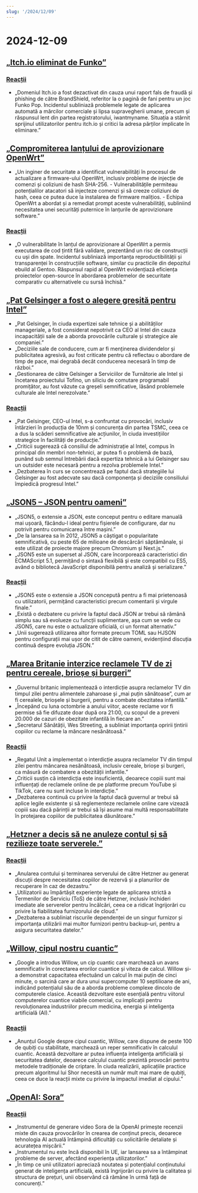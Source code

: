 ```yaml
---
slug: '/2024/12/09'
---
```


# 2024-12-09

## [„Itch.io eliminat de Funko”](https://bsky.app/profile/itch.io/post/3lcu6h465bs2n)

### [Reacții](https://news.ycombinator.com/item?id=42363727)

- „Domeniul Itch.io a fost dezactivat din cauza unui raport fals de fraudă și phishing de către BrandShield, referitor la o pagină de fani pentru un joc Funko Pop. Incidentul subliniază problemele legate de aplicarea automată a mărcilor comerciale și lipsa supravegherii umane, precum și răspunsul lent din partea registratorului, iwantmyname. Situația a stârnit sprijinul utilizatorilor pentru itch.io și critici la adresa părților implicate în eliminare.”

## [„Compromiterea lanțului de aprovizionare OpenWrt”](https://flatt.tech/research/posts/compromising-openwrt-supply-chain-sha256-collision/)

- „Un inginer de securitate a identificat vulnerabilități în procesul de actualizare a firmware-ului OpenWrt, inclusiv probleme de injecție de comenzi și coliziuni de hash SHA-256. - Vulnerabilitățile permiteau potențialilor atacatori să injecteze comenzi și să creeze coliziuni de hash, ceea ce putea duce la instalarea de firmware malițios. - Echipa OpenWrt a abordat și a remediat prompt aceste vulnerabilități, subliniind necesitatea unei securități puternice în lanțurile de aprovizionare software.”

### [Reacții](https://news.ycombinator.com/item?id=42363102)

- „O vulnerabilitate în lanțul de aprovizionare al OpenWrt a permis executarea de cod țintit fără validare, prezentând un risc de construcții cu uși din spate. Incidentul subliniază importanța reproductibilității și transparenței în construcțiile software, similar cu practicile din depozitul ebuild al Gentoo. Răspunsul rapid al OpenWrt evidențiază eficiența proiectelor open-source în abordarea problemelor de securitate comparativ cu alternativele cu sursă închisă.”

## [„Pat Gelsinger a fost o alegere greșită pentru Intel”](https://bcantrill.dtrace.org/2024/12/08/why-gelsinger-was-wrong-for-intel/)

- „Pat Gelsinger, în ciuda expertizei sale tehnice și a abilităților manageriale, a fost considerat nepotrivit ca CEO al Intel din cauza incapacității sale de a aborda provocările culturale și strategice ale companiei.”
- „Deciziile sale de conducere, cum ar fi menținerea dividendelor și publicitatea agresivă, au fost criticate pentru că reflectau o abordare de timp de pace, mai degrabă decât conducerea necesară în timp de război.”
- „Gestionarea de către Gelsinger a Serviciilor de Turnătorie ale Intel și încetarea proiectului Tofino, un siliciu de comutare programabil promițător, au fost văzute ca greșeli semnificative, lăsând problemele culturale ale Intel nerezolvate.”

### [Reacții](https://news.ycombinator.com/item?id=42361955)

- „Pat Gelsinger, CEO-ul Intel, s-a confruntat cu provocări, inclusiv întârzieri în producția de 10nm și concurența din partea TSMC, ceea ce a dus la scăderi semnificative ale acțiunilor, în ciuda investițiilor strategice în facilități de producție.”
- „Criticii sugerează că consiliul de administrație al Intel, compus în principal din membri non-tehnici, ar putea fi o problemă de bază, punând sub semnul întrebării dacă expertiza tehnică a lui Gelsinger sau un outsider este necesară pentru a rezolva problemele Intel.”
- „Dezbaterea în curs se concentrează pe faptul dacă strategiile lui Gelsinger au fost adecvate sau dacă componența și deciziile consiliului împiedică progresul Intel.”

## [„JSON5 – JSON pentru oameni”](https://json5.org/)

- „JSON5, o extensie a JSON, este conceput pentru o editare manuală mai ușoară, făcându-l ideal pentru fișierele de configurare, dar nu potrivit pentru comunicarea între mașini.”
- „De la lansarea sa în 2012, JSON5 a câștigat o popularitate semnificativă, cu peste 65 de milioane de descărcări săptămânale, și este utilizat de proiecte majore precum Chromium și Next.js.”
- „JSON5 este un superset al JSON, care încorporează caracteristici din ECMAScript 5.1, permițând o sintaxă flexibilă și este compatibil cu ES5, având o bibliotecă JavaScript disponibilă pentru analiză și serializare.”

### [Reacții](https://news.ycombinator.com/item?id=42360681)

- „JSON5 este o extensie a JSON concepută pentru a fi mai prietenoasă cu utilizatorii, permițând caracteristici precum comentarii și virgule finale.”
- „Există o dezbatere cu privire la faptul dacă JSON ar trebui să rămână simplu sau să evolueze cu funcții suplimentare, așa cum se vede cu JSON5, care nu este o actualizare oficială, ci un format alternativ.”
- „Unii sugerează utilizarea altor formate precum TOML sau HJSON pentru configurații mai ușor de citit de către oameni, evidențiind discuția continuă despre evoluția JSON.”

## [„Marea Britanie interzice reclamele TV de zi pentru cereale, brioșe și burgeri”](https://www.france24.com/en/live-news/20241204-uk-bans-daytime-tv-ads-for-cereals-muffins-and-burgers)

- „Guvernul britanic implementează o interdicție asupra reclamelor TV din timpul zilei pentru alimentele zaharoase și „mai puțin sănătoase”, cum ar fi cerealele, brioșele și burgerii, pentru a combate obezitatea infantilă.”
- „Începând cu luna octombrie a anului viitor, aceste reclame vor fi permise să fie difuzate doar după ora 21:00, cu scopul de a preveni 20.000 de cazuri de obezitate infantilă în fiecare an.”
- „Secretarul Sănătății, Wes Streeting, a subliniat importanța opririi țintirii copiilor cu reclame la mâncare nesănătoasă.”

### [Reacții](https://news.ycombinator.com/item?id=42359836)

- „Regatul Unit a implementat o interdicție asupra reclamelor TV din timpul zilei pentru mâncarea nesănătoasă, inclusiv cereale, brioșe și burgeri, ca măsură de combatere a obezității infantile.”
- „Criticii susțin că interdicția este insuficientă, deoarece copiii sunt mai influențați de reclamele online de pe platforme precum YouTube și TikTok, care nu sunt incluse în interdicție.”
- „Dezbaterea continuă cu privire la faptul dacă guvernul ar trebui să aplice legile existente și să reglementeze reclamele online care vizează copiii sau dacă părinții ar trebui să își asume mai multă responsabilitate în protejarea copiilor de publicitatea dăunătoare.”

## [„Hetzner a decis să ne anuleze contul și să rezilieze toate serverele.”](https://mastodon.social/@kiwix/113622081750449356)

### [Reacții](https://news.ycombinator.com/item?id=42365295)

- „Anularea contului și terminarea serverului de către Hetzner au generat discuții despre necesitatea copiilor de rezervă și a planurilor de recuperare în caz de dezastru.”
- „Utilizatorii au împărtășit experiențe legate de aplicarea strictă a Termenilor de Serviciu (ToS) de către Hetzner, inclusiv închideri imediate ale serverelor pentru încălcări, ceea ce a ridicat îngrijorări cu privire la fiabilitatea furnizorului de cloud.”
- „Dezbaterea a subliniat riscurile dependenței de un singur furnizor și importanța utilizării mai multor furnizori pentru backup-uri, pentru a asigura securitatea datelor.”

## [„Willow, cipul nostru cuantic”](https://blog.google/technology/research/google-willow-quantum-chip/)

- „Google a introdus Willow, un cip cuantic care marchează un avans semnificativ în corectarea erorilor cuantice și viteza de calcul. Willow și-a demonstrat capacitatea efectuând un calcul în mai puțin de cinci minute, o sarcină care ar dura unui supercomputer 10 septilioane de ani, indicând potențialul său de a aborda probleme complexe dincolo de computerele clasice. Această dezvoltare este esențială pentru viitorul computerelor cuantice viabile comercial, cu implicații pentru revoluționarea industriilor precum medicina, energia și inteligența artificială (AI).”

### [Reacții](https://news.ycombinator.com/item?id=42367649)

- „Anunțul Google despre cipul cuantic, Willow, care dispune de peste 100 de qubiți cu stabilitate, marchează un reper semnificativ în calculul cuantic. Această dezvoltare ar putea influența inteligența artificială și securitatea datelor, deoarece calculul cuantic prezintă provocări pentru metodele tradiționale de criptare. În ciuda realizării, aplicațiile practice precum algoritmul lui Shor necesită un număr mult mai mare de qubiți, ceea ce duce la reacții mixte cu privire la impactul imediat al cipului.”

## [„OpenAI: Sora”](https://sora.com/)

### [Reacții](https://news.ycombinator.com/item?id=42368604)

- „Instrumentul de generare video Sora de la OpenAI primește recenzii mixte din cauza provocărilor în crearea de conținut precis, deoarece tehnologia AI actuală întâmpină dificultăți cu solicitările detaliate și acuratețea mișcării.”
- „Instrumentul nu este încă disponibil în UE, iar lansarea sa a întâmpinat probleme de server, afectând experiența utilizatorilor.”
- „În timp ce unii utilizatori apreciază noutatea și potențialul conținutului generat de inteligența artificială, există îngrijorări cu privire la calitatea și structura de prețuri, unii observând că rămâne în urmă față de concurenți.”

<head>
  <meta property="og:title" content="„Itch.io eliminat de Funko”" />
  <meta property="og:type" content="website" />
  <meta property="og:image" content="https://og.cho.sh/api/og/?title=%E2%80%9EItch.io%20eliminat%20de%20Funko%E2%80%9D&subheading=luni%2C%209%20decembrie%202024%3A%20Rezumat%20Hacker%20News" />
</head>
